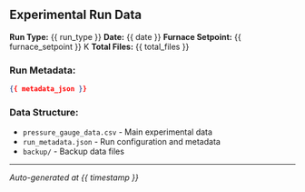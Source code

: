 ## Experimental Run Data

**Run Type:** {{ run_type }}
**Date:** {{ date }}
**Furnace Setpoint:** {{ furnace_setpoint }} K
**Total Files:** {{ total_files }}

### Run Metadata:
```json
{{ metadata_json }}
```

### Data Structure:
- `pressure_gauge_data.csv` - Main experimental data
- `run_metadata.json` - Run configuration and metadata
- `backup/` - Backup data files

---
*Auto-generated at {{ timestamp }}*